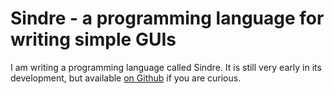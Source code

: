 Sindre - a programming language for writing simple GUIs
===

I am writing a programming language called Sindre.  It is still very
early in its development, but available [on
Github](https://github.com/Athas/Sindre) if you are curious.
